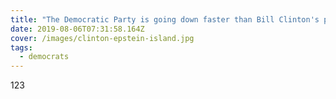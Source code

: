 ```yaml
---
title: "The Democratic Party is going down faster than Bill Clinton's pants on Epstein Island \U0001F3DD️"
date: 2019-08-06T07:31:58.164Z
cover: /images/clinton-epstein-island.jpg
tags:
  - democrats
---
```

123
